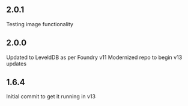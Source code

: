 2.0.1
-------
Testing image functionality

2.0.0
-------
Updated to LeveldDB as per Foundry v11
Modernized repo to begin v13 updates

1.6.4
-------
Initial commit to get it running in v13
